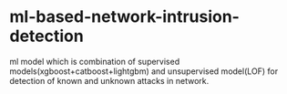 # ml-based-network-intrusion-detection
ml model which is combination of supervised models(xgboost+catboost+lightgbm) and unsupervised model(LOF) for detection of known and unknown attacks in network.
